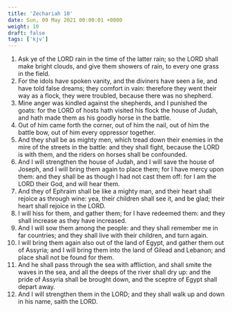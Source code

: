 ```yaml
---
title: 'Zechariah 10'
date: Sun, 09 May 2021 00:00:01 +0000
weight: 10
draft: false
tags: ['kjv'] 
---
```


1. Ask ye of the LORD rain in the time of the latter rain; so the LORD shall make bright clouds, and give them showers of rain, to every one grass in the field.
2. For the idols have spoken vanity, and the diviners have seen a lie, and have told false dreams; they comfort in vain: therefore they went their way as a flock, they were troubled, because there was no shepherd.
3. Mine anger was kindled against the shepherds, and I punished the goats: for the LORD of hosts hath visited his flock the house of Judah, and hath made them as his goodly horse in the battle.
4. Out of him came forth the corner, out of him the nail, out of him the battle bow, out of him every oppressor together.
5. And they shall be as mighty men, which tread down their enemies in the mire of the streets in the battle: and they shall fight, because the LORD is with them, and the riders on horses shall be confounded.
6. And I will strengthen the house of Judah, and I will save the house of Joseph, and I will bring them again to place them; for I have mercy upon them: and they shall be as though I had not cast them off: for I am the LORD their God, and will hear them.
7. And they of Ephraim shall be like a mighty man, and their heart shall rejoice as through wine: yea, their children shall see it, and be glad; their heart shall rejoice in the LORD.
8. I will hiss for them, and gather them; for I have redeemed them: and they shall increase as they have increased.
9. And I will sow them among the people: and they shall remember me in far countries; and they shall live with their children, and turn again.
10. I will bring them again also out of the land of Egypt, and gather them out of Assyria; and I will bring them into the land of Gilead and Lebanon; and place shall not be found for them.
11. And he shall pass through the sea with affliction, and shall smite the waves in the sea, and all the deeps of the river shall dry up: and the pride of Assyria shall be brought down, and the sceptre of Egypt shall depart away.
12. And I will strengthen them in the LORD; and they shall walk up and down in his name, saith the LORD.
